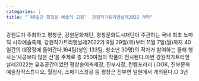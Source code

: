```yaml
---
categories: j
title: "‘40일간 평창은 예술의 고원’  강원작가트리엔날레2022 개막"
---
```

강원도가 주최하고 평창군, 강원문화재단, 평창문화도시재단이 주관하는 국내 최초 노마딕 시각예술축제, 강원작가트리엔날레2022가 9월 29일(목)부터 11월 7일(월)까지 40일간의 대장정에 들어간다.164팀(성인 133팀, 청소년 30명)의 작가가 참여하는 올해 행사는&lsquo;사공보다 많은 산&rsquo;을 주제로 총 250여점의 작품이 전시된다.이번 강원작가트리엔날레2022는 유휴공간이었던 평창송어축제장, 진부시장, 컨템포러리 LOOK, 진부문화예술창작스튜디오, 월정사, 스페이스창공 등 평창군 진부면 일원에서 개최된다.○ 3년